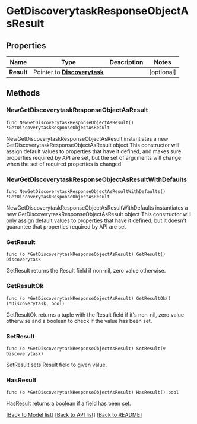 # GetDiscoverytaskResponseObjectAsResult

## Properties

Name | Type | Description | Notes
------------ | ------------- | ------------- | -------------
**Result** | Pointer to [**Discoverytask**](Discoverytask.md) |  | [optional] 

## Methods

### NewGetDiscoverytaskResponseObjectAsResult

`func NewGetDiscoverytaskResponseObjectAsResult() *GetDiscoverytaskResponseObjectAsResult`

NewGetDiscoverytaskResponseObjectAsResult instantiates a new GetDiscoverytaskResponseObjectAsResult object
This constructor will assign default values to properties that have it defined,
and makes sure properties required by API are set, but the set of arguments
will change when the set of required properties is changed

### NewGetDiscoverytaskResponseObjectAsResultWithDefaults

`func NewGetDiscoverytaskResponseObjectAsResultWithDefaults() *GetDiscoverytaskResponseObjectAsResult`

NewGetDiscoverytaskResponseObjectAsResultWithDefaults instantiates a new GetDiscoverytaskResponseObjectAsResult object
This constructor will only assign default values to properties that have it defined,
but it doesn't guarantee that properties required by API are set

### GetResult

`func (o *GetDiscoverytaskResponseObjectAsResult) GetResult() Discoverytask`

GetResult returns the Result field if non-nil, zero value otherwise.

### GetResultOk

`func (o *GetDiscoverytaskResponseObjectAsResult) GetResultOk() (*Discoverytask, bool)`

GetResultOk returns a tuple with the Result field if it's non-nil, zero value otherwise
and a boolean to check if the value has been set.

### SetResult

`func (o *GetDiscoverytaskResponseObjectAsResult) SetResult(v Discoverytask)`

SetResult sets Result field to given value.

### HasResult

`func (o *GetDiscoverytaskResponseObjectAsResult) HasResult() bool`

HasResult returns a boolean if a field has been set.


[[Back to Model list]](../README.md#documentation-for-models) [[Back to API list]](../README.md#documentation-for-api-endpoints) [[Back to README]](../README.md)


